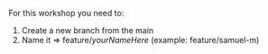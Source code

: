 For this workshop you need to: 
1. Create a new branch from the main
2. Name it => feature/*yourNameHere* (example: feature/samuel-m) 